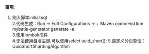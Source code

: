 **事项**:
1. 刷入脚本initial.sql  
2.代码生成：Run -> Edit Configurations -> + Maven commend line mybatis-generator:generate -e   
3.使用lombok插件  
4.无法使用自增主键,可以使用select uuid_short();
5.自定义分页算法：UuidShortShardingAlgorithm
